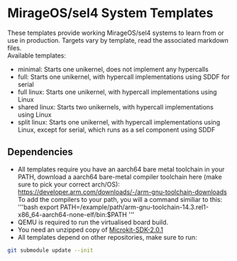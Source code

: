 # MirageOS/sel4 System Templates
These templates provide working MirageOS/sel4 systems to learn from or use in production.
Targets vary by template, read the associated markdown files.
<br>
Available templates:
- minimal: Starts one unikernel, does not implement any hypercalls
- full: Starts one unikernel, with hypercall implementations using SDDF for serial
- full linux: Starts one unikernel, with hypercall implementations using Linux
- shared linux:  Starts two unikernels, with hypercall implementations using Linux
- split linux:  Starts one unikernel, with hypercall implementations using Linux, except for serial, which runs as a sel component using SDDF

## Dependencies
- All templates require you have an aarch64 bare metal toolchain in your PATH, download a aarch64 bare-metal compiler toolchain here (make sure to pick your correct arch/OS):
https://developer.arm.com/downloads/-/arm-gnu-toolchain-downloads
To add the compilers to your path, you will a command similiar to this:
'''bash
export PATH=/example/path/arm-gnu-toolchain-14.3.rel1-x86_64-aarch64-none-elf/bin:$PATH
'''
- QEMU is required to run the virtualised board build.
- You need an unzipped copy of [Microkit-SDK-2.0.1](https://docs.sel4.systems/releases/microkit.html)
- All templates depend on other repositories, make sure to run:
```bash
git submodule update --init
```